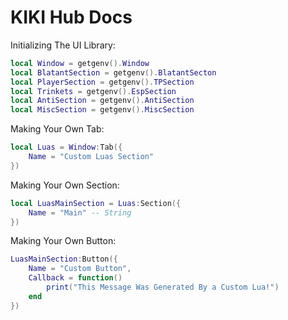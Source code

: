 # KIKI Hub Docs


Initializing The UI Library:
```lua
local Window = getgenv().Window 
local BlatantSection = getgenv().BlatantSecton
local PlayerSection = getgenv().TPSection
local Trinkets = getgenv().EspSection
local AntiSection = getgenv().AntiSection
local MiscSection = getgenv().MiscSection
```

Making Your Own Tab:
```lua
local Luas = Window:Tab({
	Name = "Custom Luas Section"
})
```

Making Your Own Section: 
```lua
local LuasMainSection = Luas:Section({
	Name = "Main" -- String
})
```

Making Your Own Button:
```lua
LuasMainSection:Button({
	Name = "Custom Button",
	Callback = function()
		print("This Message Was Generated By a Custom Lua!")
	end
})
```

